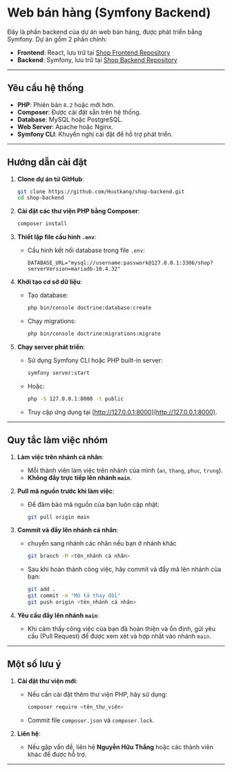 
# Web bán hàng (Symfony Backend)

Đây là phần backend của dự án web bán hàng, được phát triển bằng Symfony. Dự án gồm 2 phần chính:

- **Frontend**: React, lưu trữ tại [Shop Frontend Repository](https://github.com/Huutkang/shop-frontend.git)
- **Backend**: Symfony, lưu trữ tại [Shop Backend Repository](https://github.com/Huutkang/shop-backend.git)

---

## Yêu cầu hệ thống

- **PHP**: Phiên bản `8.2` hoặc mới hơn.
- **Composer**: Được cài đặt sẵn trên hệ thống.
- **Database**: MySQL hoặc PostgreSQL.
- **Web Server**: Apache hoặc Nginx.
- **Symfony CLI**: Khuyến nghị cài đặt để hỗ trợ phát triển.

---

## Hướng dẫn cài đặt

1. **Clone dự án từ GitHub**:
   ```bash
   git clone https://github.com/Huutkang/shop-backend.git
   cd shop-backend
   ```

2. **Cài đặt các thư viện PHP bằng Composer**:
   ```bash
   composer install
   ```

3. **Thiết lập file cấu hình `.env`**:
   - Cấu hình kết nối database trong file `.env`:
     ```env
     DATABASE_URL="mysql://username:passwork@127.0.0.1:3306/shop?serverVersion=mariadb-10.4.32"
     ```

4. **Khởi tạo cơ sở dữ liệu**:
   - Tạo database:
     ```bash
     php bin/console doctrine:database:create
     ```
   - Chạy migrations:
     ```bash
     php bin/console doctrine:migrations:migrate
     ```

5. **Chạy server phát triển**:
   - Sử dụng Symfony CLI hoặc PHP built-in server:
     ```bash
     symfony server:start
     ```
   - Hoặc:
     ```bash
     php -S 127.0.0.1:8000 -t public
     ```
   - Truy cập ứng dụng tại [http://127.0.0.1:8000](http://127.0.0.1:8000).

---

## Quy tắc làm việc nhóm

1. **Làm việc trên nhánh cá nhân**:
   - Mỗi thành viên làm việc trên nhánh của mình (`an`, `thang`, `phuc`, `trung`).
   - **Không đẩy trực tiếp lên nhánh `main`**.

2. **Pull mã nguồn trước khi làm việc**:
   - Để đảm bảo mã nguồn của bạn luôn cập nhật:
     ```bash
     git pull origin main
     ```

3. **Commit và đẩy lên nhánh cá nhân**:
   - chuyển sang nhánh các nhân nếu bạn ở nhánh khác
      ```bash
      git branch -M <tên_nhánh cá nhân>
      ```
   - Sau khi hoàn thành công việc, hãy commit và đẩy mã lên nhánh của bạn:
     ```bash
     git add .
     git commit -m "Mô tả thay đổi"
     git push origin <tên_nhánh cá nhân>
     ```

4. **Yêu cầu đẩy lên nhánh `main`**:
   - Khi cảm thấy công việc của bạn đã hoàn thiện và ổn định, gửi yêu cầu (Pull Request) để được xem xét và hợp nhất vào nhánh `main`.

---

## Một số lưu ý

1. **Cài đặt thư viện mới**:
   - Nếu cần cài đặt thêm thư viện PHP, hãy sử dụng:
     ```bash
     composer require <tên_thư_viện>
     ```
   - Commit file `composer.json` và `composer.lock`.

2. **Liên hệ**:
   - Nếu gặp vấn đề, liên hệ **Nguyễn Hữu Thắng** hoặc các thành viên khác để được hỗ trợ.

---
